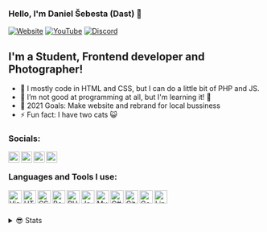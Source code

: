 ### Hello, I'm Daniel Šebesta (Dast) 👋

[![Website](https://img.shields.io/website?label=website&style=for-the-badge&url=https%3A%2F%2Fdanielsebesta.xyz)](https://danielsebesta.xyz)
[![YouTube](https://img.shields.io/youtube/channel/subscribers/UCERZCxzFM-g99FUGCwjsZZA?color=%23ff0000&label=YOUTUBE&style=for-the-badge)](https://youtube.com/c/DastCZ)
[![Discord](https://img.shields.io/discord/519180699941732353?color=7289DA&label=DISCORD&style=for-the-badge)](https://dsc.gg/error1k)

## I'm a Student, Frontend developer and Photographer!

- 🔭 I mostly code in HTML and CSS, but I can do a little bit of PHP and JS.
- 🌱 I’m not good at programming at all, but I'm learning it! 🧡
- 🥅 2021 Goals: Make website and rebrand for local bussiness
- ⚡ Fun fact: I have two cats 😺

### Socials:

[<img align="left" alt="Dast | YouTube" width="22px" src="https://cdn.jsdelivr.net/npm/simple-icons@v3/icons/youtube.svg" />](https://youtube.com/c/DastCZ)
[<img align="left" alt="Dast | YouTube" width="22px" src="https://cdn.jsdelivr.net/npm/simple-icons@v3/icons/discord.svg" />](https://dsc.gg/error1k)
[<img align="left" alt="Daniel Šebesta | Twitter" width="22px" src="https://cdn.jsdelivr.net/npm/simple-icons@v3/icons/twitter.svg" />](https://twitter.com/daniel_sebesta)
[<img align="left" alt="Daniel Šebesta | Instagram" width="22px" src="https://cdn.jsdelivr.net/npm/simple-icons@v3/icons/instagram.svg" />](https://instagram.com/daniel__sebesta)

<br />

### Languages and Tools I use:

<img align="left" alt="Visual Studio Code" width="26px" src="https://cdn.jsdelivr.net/npm/simple-icons@3.13.0/icons/visualstudiocode.svg" />
<img align="left" alt="HTML5" width="26px" src="https://cdn.jsdelivr.net/npm/simple-icons@3.13.0/icons/html5.svg" />
<img align="left" alt="CSS3" width="26px" src="https://cdn.jsdelivr.net/npm/simple-icons@3.13.0/icons/css3.svg" />
<img align="left" alt="Bootstrap" width="26px" src="https://cdn.jsdelivr.net/npm/simple-icons@3.13.0/icons/bootstrap.svg" />
<img align="left" alt="PHP" width="26px" src="https://cdn.jsdelivr.net/npm/simple-icons@3.13.0/icons/php.svg" />
<img align="left" alt="JavaScript" width="26px" src="https://cdn.jsdelivr.net/npm/simple-icons@3.13.0/icons/javascript.svg" />
<img align="left" alt="MySQL" width="26px" src="https://cdn.jsdelivr.net/npm/simple-icons@3.13.0/icons/mysql.svg" />
<img align="left" alt="C#" width="26px" src="https://cdn.jsdelivr.net/npm/simple-icons@3.13.0/icons/csharp.svg" />
<img align="left" alt="GitHub" width="26px" src="https://cdn.jsdelivr.net/npm/simple-icons@3.13.0/icons/github.svg" />
<img align="left" alt="Google Chrome" width="26px" src="https://cdn.jsdelivr.net/npm/simple-icons@3.13.0/icons/googlechrome.svg" />
<img align="left" alt="Linux" width="26px" src="https://cdn.jsdelivr.net/npm/simple-icons@3.13.0/icons/linux.svg" />

<br />
<br />
<br />


<details>
  <summary>😎 Stats</summary>

  [![danielsebesta's GitHub stats](https://github-readme-stats.vercel.app/api?username=danielsebesta&theme=graywhite)](https://github.com/anuraghazra/github-readme-stats)
[![danielsebesta's wakatime stats](https://github-readme-stats.vercel.app/api/wakatime?username=danielsebesta&theme=graywhite)](https://github.com/anuraghazra/github-readme-stats)

</details>
